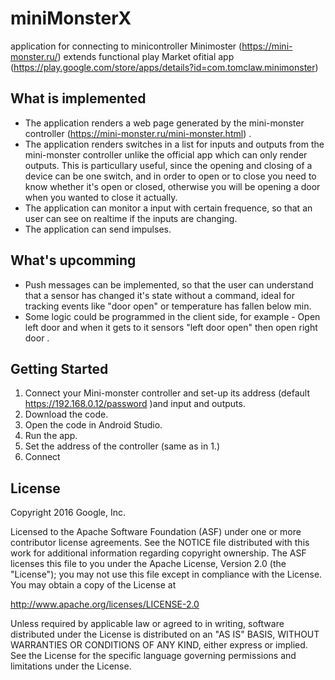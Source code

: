 # miniMonsterX
application for connecting to minicontroller Minimoster (https://mini-monster.ru/) extends functional play Market ofitial app (https://play.google.com/store/apps/details?id=com.tomclaw.minimonster)

What is implemented
--------------

- The application renders a web page generated by the mini-monster controller (https://mini-monster.ru/mini-monster.html) .
- The application renders switches in a list for inputs and outputs from the mini-monster controller unlike the official app which can only render outputs. This is particullary useful, since the opening and closing of a device can be one switch, and in order to open or to close you need to know whether it's open or closed, otherwise you will be opening a door when you wanted to close it actually.
- The application can monitor a input with certain frequence, so that an user can see on realtime if the inputs are changing.
- The application can send impulses.

What's upcomming
---------------
- Push messages can be implemented, so that the user can understand that a sensor has changed it's state without a command, ideal for tracking events like "door open" or temperature has fallen below min.
- Some logic could be programmed in the client side, for example -  Open left door and when it gets to it sensors "left door open" then open right door .

Getting Started
---------------
1. Connect your Mini-monster controller and set-up its address (default https://192.168.0.12/password )and input and outputs. 
2. Download the code.
3. Open the code in Android Studio.
4. Run the app.
5. Set the address of the controller (same as in 1.)
6. Connect 


License
-------

Copyright 2016 Google, Inc.

Licensed to the Apache Software Foundation (ASF) under one or more contributor
license agreements.  See the NOTICE file distributed with this work for
additional information regarding copyright ownership.  The ASF licenses this
file to you under the Apache License, Version 2.0 (the "License"); you may not
use this file except in compliance with the License.  You may obtain a copy of
the License at

  http://www.apache.org/licenses/LICENSE-2.0

Unless required by applicable law or agreed to in writing, software
distributed under the License is distributed on an "AS IS" BASIS, WITHOUT
WARRANTIES OR CONDITIONS OF ANY KIND, either express or implied.  See the
License for the specific language governing permissions and limitations under
the License.

